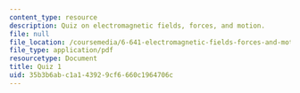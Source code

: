 ```yaml
---
content_type: resource
description: Quiz on electromagnetic fields, forces, and motion.
file: null
file_location: /coursemedia/6-641-electromagnetic-fields-forces-and-motion-spring-2009/35b3b6abc1a143929cf6660c1964706c_MIT6_641s09_quiz2006_1.pdf
file_type: application/pdf
resourcetype: Document
title: Quiz 1
uid: 35b3b6ab-c1a1-4392-9cf6-660c1964706c
---
```

